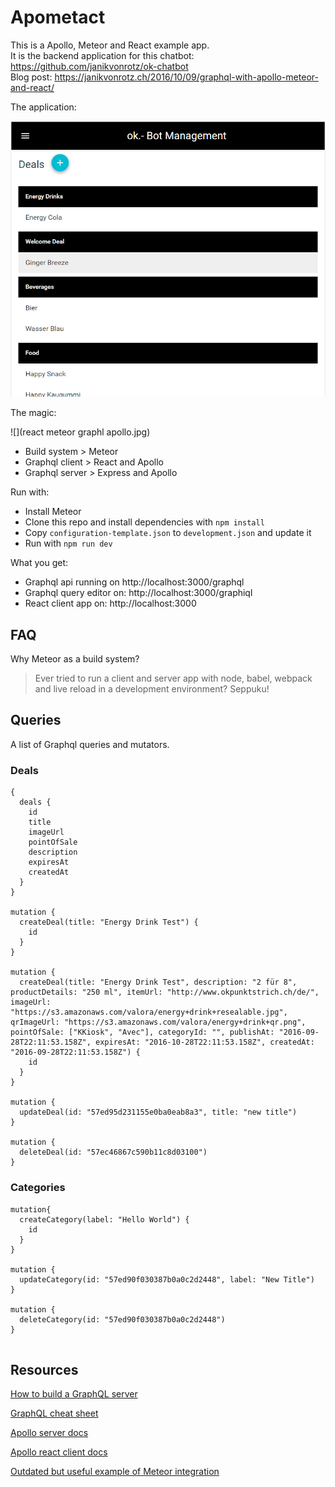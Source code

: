 
# Apometact

This is a Apollo, Meteor and React example app.  
It is the backend application for this chatbot: https://github.com/janikvonrotz/ok-chatbot  
Blog post: https://janikvonrotz.ch/2016/10/09/graphql-with-apollo-meteor-and-react/

The application:

![](screenshot.png)

The magic:

![](react meteor graphl apollo.jpg)

- Build system > Meteor
- Graphql client > React and Apollo
- Graphql server > Express and Apollo

Run with:

- Install Meteor
- Clone this repo and install dependencies with `npm install`
- Copy `configuration-template.json` to `development.json` and update it
- Run with `npm run dev`

What you get:

- Graphql api running on http://localhost:3000/graphql
- Graphql query editor on: http://localhost:3000/graphiql
- React client app on: http://localhost:3000

## FAQ

Why Meteor as a build system?

> Ever tried to run a client and server app with node, babel, webpack and live reload in a development environment? Seppuku!

## Queries

A list of Graphql queries and mutators.

### Deals

```
{
  deals {
    id
    title
    imageUrl
    pointOfSale
    description
    expiresAt
    createdAt
  }
}

mutation {
  createDeal(title: "Energy Drink Test") {
    id
  }
}

mutation {
  createDeal(title: "Energy Drink Test", description: "2 für 8", productDetails: "250 ml", itemUrl: "http://www.okpunktstrich.ch/de/", imageUrl: "https://s3.amazonaws.com/valora/energy+drink+resealable.jpg", qrImageUrl: "https://s3.amazonaws.com/valora/energy+drink+qr.png", pointOfSale: ["KKiosk", "Avec"], categoryId: "", publishAt: "2016-09-28T22:11:53.158Z", expiresAt: "2016-10-28T22:11:53.158Z", createdAt: "2016-09-28T22:11:53.158Z") {
    id
  }
}

mutation {
  updateDeal(id: "57ed95d231155e0ba0eab8a3", title: "new title")
}

mutation {
  deleteDeal(id: "57ec46867c590b11c8d03100")
}
```

### Categories

```
mutation{
  createCategory(label: "Hello World") {
    id
  }
}

mutation {
  updateCategory(id: "57ed90f030387b0a0c2d2448", label: "New Title")
}

mutation {
  deleteCategory(id: "57ed90f030387b0a0c2d2448")
}


```

## Resources

[How to build a GraphQL server](https://medium.com/apollo-stack/tutorial-building-a-graphql-server-cddaa023c035#.nbab6cbij)

[GraphQL cheat sheet](https://raw.githubusercontent.com/sogko/graphql-shorthand-notation-cheat-sheet/master/graphql-shorthand-notation-cheat-sheet.png)

[Apollo server docs](http://dev.apollodata.com/tools/)

[Apollo react client docs](http://dev.apollodata.com/react/)  

[Outdated but useful example of Meteor integration](https://github.com/apollostack/apollo-meteor-discourse-example/blob/master/imports/ui/index.js)
